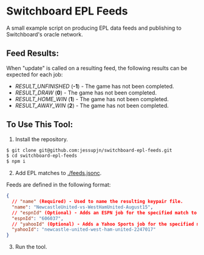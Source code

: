 # Switchboard EPL Feeds

A small example script on producing EPL data feeds and publishing to Switchboard's oracle network.

## Feed Results:

When "update" is called on a resulting feed, the following results can be expected for each job:

- _RESULT_UNFINISHED_ (**-1**) - The game has not been completed.
- _RESULT_DRAW_ (**0**) - The game has not been completed.
- _RESULT_HOME_WIN_ (**1**) - The game has not been completed.
- _RESULT_AWAY_WIN_ (**2**) - The game has not been completed.

## To Use This Tool:

1. Install the repository.

```bash
$ git clone git@github.com:jessupjn/switchboard-epl-feeds.git
$ cd switchboard-epl-feeds
$ npm i
```

2. Add EPL matches to [./feeds.jsonc](./feeds.jsonc).

Feeds are defined in the following format:

```JSON
{
  // "name" (Required) - Used to name the resulting keypair file.
  "name": "NewcastleUnited-vs-WestHamUnited-August15",
  // "espnId" (Optional) - Adds an ESPN job for the specified match to the feed if provided.
  "espnId": "606037",
  // "yahooId" (Optional) - Adds a Yahoo Sports job for the specified match to the feed if provided.
  "yahooId": "newcastle-united-west-ham-united-2247017"
}
```

3. Run the tool.

```bash

```
